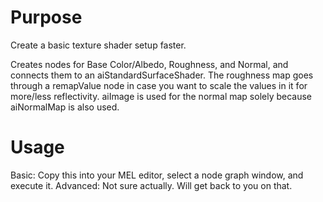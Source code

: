 # Purpose
Create a basic texture shader setup faster.

Creates nodes for Base Color/Albedo, Roughness, and Normal, and connects them to an aiStandardSurfaceShader. The roughness map goes through a remapValue node in case you want to scale the values in it for more/less reflectivity. aiImage is used for the normal map solely because aiNormalMap is also used.

# Usage
Basic: Copy this into your MEL editor, select a node graph window, and execute it.
Advanced: Not sure actually. Will get back to you on that.
